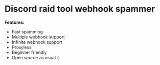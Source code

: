 # Discord raid tool webhook spammer

**Features:**
- Fast spamming
- Multiple webhook support
- Infinite webhook support
- Proxyless
- Beginner friendly
- Open source as usual :)
